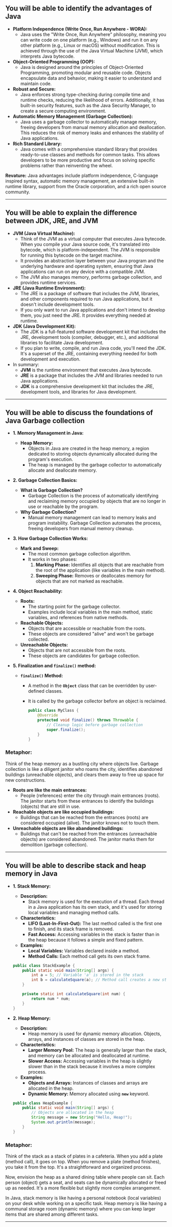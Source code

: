 ## You will be able to identify the advantages of Java

- **Platform Independence (Write Once, Run Anywhere - WORA):**
  - Java uses the "Write Once, Run Anywhere" philosophy, meaning you can write code on one platform (e.g., Windows) and run it on any other platform (e.g., Linux or macOS) without modification. This is achieved through the use of the Java Virtual Machine (JVM), which interprets Java bytecode.
- **Object-Oriented Programming (OOP):**
  - Java is designed around the principles of Object-Oriented Programming, promoting modular and reusable code. Objects encapsulate data and behavior, making it easier to understand and maintain code.
- **Robust and Secure:**
  - Java enforces strong type-checking during compile time and runtime checks, reducing the likelihood of errors. Additionally, it has built-in security features, such as the Java Security Manager, to create a secure computing environment.
- **Automatic Memory Management (Garbage Collection):**
  - Java uses a garbage collector to automatically manage memory, freeing developers from manual memory allocation and deallocation. This reduces the risk of memory leaks and enhances the stability of Java applications.
- **Rich Standard Library:**
  - Java comes with a comprehensive standard library that provides ready-to-use classes and methods for common tasks. This allows developers to be more productive and focus on solving specific problems rather than reinventing the wheel.

**Revature:** Java advantages include platform independence, C-language inspired syntax, automatic memory management, an extensive built-in runtime library, support from the Oracle corporation, and a rich open source community.

---

## You will be able to explain the difference between JDK, JRE, and JVM

- **JVM (Java Virtual Machine):**
  - Think of the JVM as a virtual computer that executes Java bytecode. When you compile your Java source code, it's translated into bytecode, which is platform-independent. The JVM is responsible for running this bytecode on the target machine.
  - It provides an abstraction layer between your Java program and the underlying hardware and operating system, ensuring that Java applications can run on any device with a compatible JVM.
  - The JVM also manages memory, performs garbage collection, and provides runtime services.
- **JRE (Java Runtime Environment):**
  - The JRE is a package of software that includes the JVM, libraries, and other components required to run Java applications, but it doesn't include development tools.
  - If you only want to run Java applications and don't intend to develop them, you just need the JRE. It provides everything needed at runtime.
- **JDK (Java Development Kit):**
  - The JDK is a full-featured software development kit that includes the JRE, development tools (compiler, debugger, etc.), and additional libraries to facilitate Java development.
  - If you plan to write, compile, and run Java code, you'll need the JDK. It's a superset of the JRE, containing everything needed for both development and execution.
- In summary:
  - **JVM** is the runtime environment that executes Java bytecode.
  - **JRE** is a package that includes the JVM and libraries needed to run Java applications.
  - **JDK** is a comprehensive development kit that includes the JRE, development tools, and libraries for Java development.

---

## You will be able to discuss the foundations of Java Garbage collection

- **1. Memory Management in Java:**
  - **Heap Memory:**
    - Objects in Java are created in the heap memory, a region dedicated to storing objects dynamically allocated during the program's execution.
    - The heap is managed by the garbage collector to automatically allocate and deallocate memory.
- **2. Garbage Collection Basics:**
  - **What is Garbage Collection?**
    - Garbage Collection is the process of automatically identifying and reclaiming memory occupied by objects that are no longer in use or reachable by the program.
  - **Why Garbage Collection?**
    - Manual memory management can lead to memory leaks and program instability. Garbage Collection automates the process, freeing developers from manual memory cleanup.
- **3. How Garbage Collection Works:**
  - **Mark and Sweep:**
    - The most common garbage collection algorithm.
    - It works in two phases:
      1. **Marking Phase:** Identifies all objects that are reachable from the root of the application (like variables in the main method).
      2. **Sweeping Phase:** Removes or deallocates memory for objects that are not marked as reachable.
- **4. Object Reachability:**
  - **Roots:**
    - The starting point for the garbage collector.
    - Examples include local variables in the main method, static variables, and references from native methods.
  - **Reachable Objects:**
    - Objects that are accessible or reachable from the roots.
    - These objects are considered "alive" and won't be garbage collected.
  - **Unreachable Objects:**
    - Objects that are not accessible from the roots.
    - These objects are candidates for garbage collection.
- **5. Finalization and `finalize()` method:**

  - **`finalize()` Method:**

    - A method in the **`Object`** class that can be overridden by user-defined classes.
    - It is called by the garbage collector before an object is reclaimed.

      ```java
      public class MyClass {
          @Override
          protected void finalize() throws Throwable {
              // Cleanup logic before garbage collection
              super.finalize();
          }
      }
      ```

### **Metaphor:**

Think of the heap memory as a bustling city where objects live. Garbage collection is like a diligent janitor who roams the city, identifies abandoned buildings (unreachable objects), and clears them away to free up space for new constructions.

- **Roots are like the main entrances:**
  - People (references) enter the city through main entrances (roots). The janitor starts from these entrances to identify the buildings (objects) that are still in use.
- **Reachable objects are like occupied buildings:**
  - Buildings that can be reached from the entrances (roots) are considered occupied (alive). The janitor knows not to touch them.
- **Unreachable objects are like abandoned buildings:**
  - Buildings that can't be reached from the entrances (unreachable objects) are considered abandoned. The janitor marks them for demolition (garbage collection).

---

## You will be able to describe stack and heap memory in Java

- **1. Stack Memory:**

  - **Description:**
    - Stack memory is used for the execution of a thread. Each thread in a Java application has its own stack, and it's used for storing local variables and managing method calls.
  - **Characteristics:**
    - **LIFO (Last-In-First-Out):** The last method called is the first one to finish, and its stack frame is removed.
    - **Fast Access:** Accessing variables in the stack is faster than in the heap because it follows a simple and fixed pattern.
  - **Examples:**
    - **Local Variables:** Variables declared inside a method.
    - **Method Calls:** Each method call gets its own stack frame.

  ```java
  public class StackExample {
      public static void main(String[] args) {
          int a = 5; // Variable 'a' is stored in the stack
          int b = calculateSquare(a); // Method call creates a new stack frame
      }

      private static int calculateSquare(int num) {
          return num * num;
      }
  }
  ```

- **2. Heap Memory:**

  - **Description:**
    - Heap memory is used for dynamic memory allocation. Objects, arrays, and instances of classes are stored in the heap.
  - **Characteristics:**
    - **Larger Memory Pool:** The heap is generally larger than the stack, and memory can be allocated and deallocated at runtime.
    - **Slower Access:** Accessing variables in the heap is slightly slower than in the stack because it involves a more complex process.
  - **Examples:**
    - **Objects and Arrays:** Instances of classes and arrays are allocated in the heap.
    - **Dynamic Memory:** Memory allocated using **`new`** keyword.

  ```java
  public class HeapExample {
      public static void main(String[] args) {
          // Objects are allocated in the heap
          String message = new String("Hello, Heap!");
          System.out.println(message);
      }
  }
  ```

### **Metaphor:**

Think of the stack as a stack of plates in a cafeteria. When you add a plate (method call), it goes on top. When you remove a plate (method finishes), you take it from the top. It's a straightforward and organized process.

Now, envision the heap as a shared dining table where people can sit. Each person (object) gets a seat, and seats can be dynamically allocated or freed up as needed. It's a more flexible but slightly more complex arrangement.

In Java, stack memory is like having a personal notebook (local variables) on your desk while working on a specific task. Heap memory is like having a communal storage room (dynamic memory) where you can keep larger items that are shared among different tasks.

---
